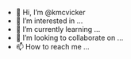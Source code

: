 - 👋 Hi, I’m @kmcvicker
- 👀 I’m interested in ...
- 🌱 I’m currently learning ...
- 💞️ I’m looking to collaborate on ...
- 📫 How to reach me ...

<!---
kmcvicker/kmcvicker is a ✨ special ✨ repository because its `README.md` (this file) appears on your GitHub profile.
You can click the Preview link to take a look at your changes.
--->

